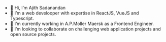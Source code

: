 - 👋 Hi, I’m Ajith Sadanandan
- 👀 I’m a web develooper with expertise in ReactJS, VueJS and Typescript.
- 🌱 I’m currently working in A.P.Moller Maersk as a Frontend Engineer.
- 💞️ I’m looking to collaborate on challenging web application projects and open source projects.



